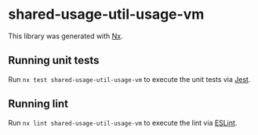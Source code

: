 # shared-usage-util-usage-vm

This library was generated with [Nx](https://nx.dev).

## Running unit tests

Run `nx test shared-usage-util-usage-vm` to execute the unit tests via [Jest](https://jestjs.io).

## Running lint

Run `nx lint shared-usage-util-usage-vm` to execute the lint via [ESLint](https://eslint.org/).
